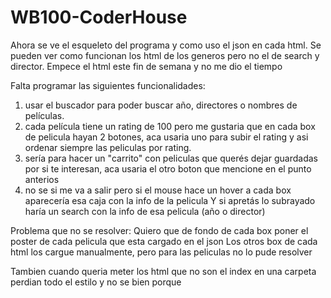 # WB100-CoderHouse

Ahora se ve el esqueleto del programa y como uso el json en cada html.
Se pueden ver como funcionan los html de los generos pero no el de search y director. Empece el html este fin de semana y no me dio el tiempo

Falta programar las siguientes funcionalidades:
1) usar el buscador para poder buscar año, directores o nombres de películas.
2) cada película tiene un rating de 100 pero me gustaria que en cada box de pelicula hayan 2 botones, aca usaria uno para subir el rating y asi ordenar siempre las peliculas por rating. 
3) sería para hacer un "carrito" con peliculas que querés dejar guardadas por si te interesan, aca usaria el otro boton que mencione en el punto anterios
4) no se si me va a salir pero si el mouse hace un hover a cada box aparecería esa caja con la info de la pelicula Y si apretás lo subrayado haría un search con la info de esa pelicula (año o director)

Problema que no se resolver:
Quiero que de fondo de cada box poner el poster de cada pelicula que esta cargado en el json
Los otros box de cada html los cargue manualmente, pero para las peliculas no lo pude resolver

Tambien cuando queria meter los html que no son el index en una carpeta perdian todo el estilo y no se bien porque
